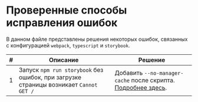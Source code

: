# Проверенные способы исправления ошибок

В данном файле представлены решения некоторых ошибок, связанных с конфигурацией `webpack`, `typescript` и `storybook`.
  
|#| Описание | Решение |
|----------|----------|---------|
|1|Запуск `npm run storybook` без ошибок, при загрузке страницы возникает `Cannot GET /`| Добавить `--no-manager-cache` после скрипта. [Подробнее здесь](https://issuehunt.io/r/storybookjs/storybook/issues/14672).|